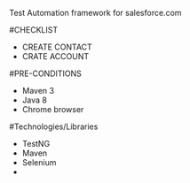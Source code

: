 Test Automation framework for salesforce.com

#CHECKLIST

- CREATE CONTACT
- CRATE ACCOUNT

#PRE-CONDITIONS

- Maven 3
- Java 8
- Chrome browser

#Technologies/Libraries

- TestNG
- Maven
- Selenium
- 



